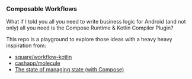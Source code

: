 ### Composable Workflows

What if I told you all you need to write business logic for Android (and not only) all you need is the Compose Runtime & Kotlin Compiler
Plugin?

This repo is a playground to explore those ideas with a heavy heavy inspiration from:
- [square/workflow-kotlin](https://github.com/square/workflow-kotlin)
- [cashapp/molecule](https://github.com/cashapp/molecule)
- [The state of managing state (with Compose)](https://code.cash.app/the-state-of-managing-state-with-compose)
